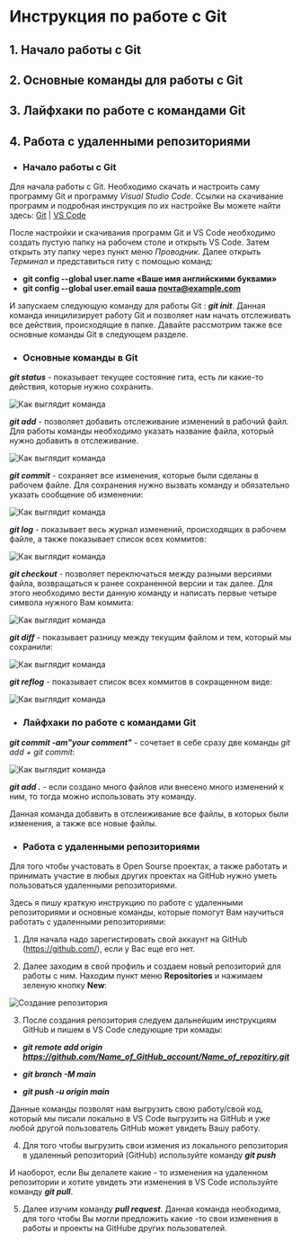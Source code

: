 # Инструкция по работе с Git
 
## 1. Начало работы с Git

## 2. Основные команды для работы с Git
 
## 3. Лайфхаки по работе с командами Git

## 4. Работа с удаленными репозиториями

- ### Начало работы с Git ###

Для начала работы с Git. Необходимо скачать и настроить саму программу Git и программу *Visual Studio Code*. Ссылки на скачивание программ и подробная инструкция по их настройке Вы можете найти здесь: [Git](https://git-scm.com/book/ru/v2/Введение-Установка-Git) | [VS Code](https://code.visualstudio.com)


После настройки и скачивания программ Git и VS Code необходимо создать пустую папку на рабочем столе и открыть VS Code. Затем открыть эту папку через пункт меню *Проводник*. Далее открыть *Терминал* и представиться гиту с помощью команд:

- **git config --global user.name «Ваше имя английскими буквами»**
- **git config --global user.email ваша почта@example.com**

И запускаем следующую команду для работы Git :  ***git init***.
Данная команда иницилизирует работу Git и позволяет нам начать отслеживать все действия, происходящие в папке.
Давайте рассмотрим также все основные команды Git в следующем разделе.


- ### Основные команды в Git ###

***git status*** - показывает текущее состояние гита, есть ли какие-то действия, которые нужно сохранить.

![Как выглядит команда](git%20status.jpg)

***git add*** - позволяет добавить отслеживание изменений в рабочий файл. Для работы команды необходимо указать название файла, который нужно добавить в отслеживание.

![Как выглядит команда](git%20add.jpg)

***git commit*** - сохраняет все изменения, которые были сделаны в рабочем файле. Для сохранения нужно вызвать команду и обязательно указать сообщение об изменении:

![Как выглядит команда](git%20commit.jpg)

***git log*** - показывает весь журнал изменений, происходящих в рабочем файле, а также показывает список всех коммитов:


![Как выглядит команда](git%20log.jpg)

***git checkout*** - позволяет переключаться между разными версиями файла, возвращаться к ранее сохраненной версии и так далее. Для этого необходимо вести данную команду и написать первые четыре символа нужного Вам коммита: 

![Как выглядит команда](git%20checkout.jpg)

***git diff*** - показывает разницу между текущим файлом и тем, который мы сохранили:

![Как выглядит команда](git%20diff.jpg)

***git reflog*** - показывает список всех коммитов в сокращенном виде:

![Как выглядит команда](git%20reflog.jpg)

- ### Лайфхаки по работе с командами Git ###

***git commit -am"your comment"*** - сочетает в себе сразу две команды *git add + git commit*:

![Как выглядит команда](git%20add+commit.jpg)

***git add .*** - если создано много файлов или внесено много изменений к ним, то тогда можно использовать эту команду.

Данная команда добавить в отслеиживание все файлы, в которых были изменения, а также все новые файлы.

- ### Работа с удаленными репозиториями ###

Для того чтобы участовать в Open Sourse проектах, а также работать и принимать участие в любых других проектах на GitHub нужно уметь пользоваться удаленными репозиториями.

Здесь я пишу краткую инструкцию по работе с удаленными репозиториями и основные команды, которые помогут Вам научиться работать с удаленными репозиториями:

1. Для начала надо зарегистировать свой аккаунт на GitHub (https://github.com/), если у Вас еще его нет.

2. Далее заходим в свой профиль и создаем новый репозиторий для работы с ним. Находим пункт меню **Repositories** и нажимаем зеленую кнопку **New**:

![Создание репозитория](gitphoto1.jpg)

3. После создания репозитория следуем дальнейшим инструкциям GitHub и пишем в VS Code следующие три комады:

 - ***git remote add origin https://github.com/Name_of_GitHub_account/Name_of_repozitiry.git***

 - ***git branch -M main***

 - ***git push -u origin main***

Данные команды позволят нам выгрузить свою работу/свой код, который мы писали локально в VS Code  выгрузить на GitHub и уже любой другой пользователь GitHub может увидеть Вашу работу.

4. Для того чтобы выгрузить свои измения из локального репозитория в удаленный репозиторий (GitHub) используйте команду ***git push***

И наоборот, если Вы делалете какие - то изменения на удаленном репозитории и хотите увидеть эти изменения в VS Code используйте команду ***git pull***.

5. Далее изучим команду ***pull request***. Данная команда необходима, для того чтобы Вы могли предложить какие -то свои изменения в работы и проекты на GitHube других пользователей.

